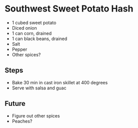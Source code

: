 # Southwest Sweet Potato Hash

* 1 cubed sweet potato
* Diced onion
* 1 can corn, drained
* 1 can black beans, drained
* Salt
* Pepper
* Other spices?

## Steps

* Bake 30 min in cast iron skillet at 400 degrees
* Serve with salsa and guac

## Future

* Figure out other spices
* Peaches?
